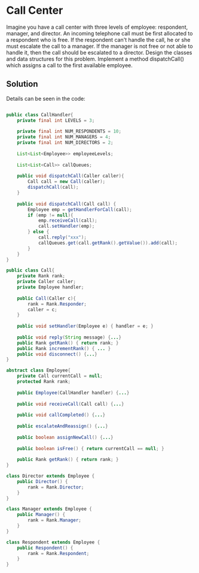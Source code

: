 # Call Center

Imagine you have a call center with three levels of employee: respondent, manager, and director. An incoming telephone call must be first allocated to a respondent who is free. If the respondent can't handle the call, he or she must escalate the call to a manager. If the manager is not free or not able to handle it, then the call should be escalated to a director. Design the classes and data structures for this problem. Implement a method dispatchCall() which assigns a call to the first available employee.

## Solution

Details can be seen in the code:

```java

public class CallHandler{
    private final int LEVELS = 3;
    
    private final int NUM_RESPONDENTS = 10;
    private final int NUM_MANAGERS = 4;
    private final int NUM_DIRECTORS = 2;
    
    List<List<Employee>> employeeLevels;
    
    List<List<Call>> callQueues;
    
    public void dispatchCall(Caller caller){
        Call call = new Call(caller);
        dispatchCall(call);
    }
    
    public void dispatchCall(Call call) {
        Employee emp = getHandlerForCall(call);
        if (emp != null){
            emp.receiveCall(call);
            call.setHandler(emp);
        } else {
            call.reply("xxx");
            callQueues.get(call.getRank().getValue()).add(call);
        }
    }
}

public class Call{
    private Rank rank;
    private Caller caller;
    private Employee handler;
    
    public Call(Caller c){
        rank = Rank.Responder;
        caller = c;
    }
    
    public void setHandler(Employee e) { handler = e; }
    
    public void reply(String message) {...}
    public Rank getRank() { return rank; }
    public Rank incrementRank() { ... }
    public void disconnect() {...}
}

abstract class Employee{
    private Call currentCall = null;
    protected Rank rank;
    
    public Employee(CallHandler handler) {...}
    
    public void receiveCall(Call call) {...}
    
    public void callCompleted() {...}
    
    public escalateAndReassign() {...}
    
    public boolean assignNewCall() {...}
    
    public boolean isFree() { return currentCall == null; }
    
    public Rank getRank() { return rank; }
}

class Director extends Employee {
    public Director() {
        rank = Rank.Director;
    }
}

class Manager extends Employee {
    public Manager() {
        rank = Rank.Manager;
    }
}

class Respondent extends Employee {
    public Respondent() {
        rank = Rank.Respondent;
    }
}

```
